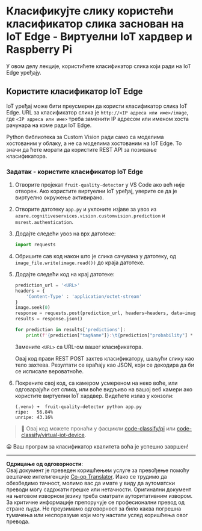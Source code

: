 <!--
CO_OP_TRANSLATOR_METADATA:
{
  "original_hash": "50151d9f9dce2801348a93880ef16d86",
  "translation_date": "2025-08-28T12:22:07+00:00",
  "source_file": "4-manufacturing/lessons/3-run-fruit-detector-edge/single-board-computer.md",
  "language_code": "sr"
}
-->
# Класификујте слику користећи класификатор слика заснован на IoT Edge - Виртуелни IoT хардвер и Raspberry Pi

У овом делу лекције, користићете класификатор слика који ради на IoT Edge уређају.

## Користите класификатор IoT Edge

IoT уређај може бити преусмерен да користи класификатор слика IoT Edge. URL за класификатор слика је `http://<IP адреса или име>/image`, где `<IP адреса или име>` треба заменити IP адресом или именом хоста рачунара на коме ради IoT Edge.

Python библиотека за Custom Vision ради само са моделима хостованим у облаку, а не са моделима хостованим на IoT Edge. То значи да ћете морати да користите REST API за позивање класификатора.

### Задатак - користите класификатор IoT Edge

1. Отворите пројекат `fruit-quality-detector` у VS Code ако већ није отворен. Ако користите виртуелни IoT уређај, уверите се да је виртуелно окружење активирано.

1. Отворите датотеку `app.py` и уклоните изјаве за увоз из `azure.cognitiveservices.vision.customvision.prediction` и `msrest.authentication`.

1. Додајте следећи увоз на врх датотеке:

    ```python
    import requests
    ```

1. Обришите сав код након што је слика сачувана у датотеку, од `image_file.write(image.read())` до краја датотеке.

1. Додајте следећи код на крај датотеке:

    ```python
    prediction_url = '<URL>'
    headers = {
        'Content-Type' : 'application/octet-stream'
    }
    image.seek(0)
    response = requests.post(prediction_url, headers=headers, data=image)
    results = response.json()
    
    for prediction in results['predictions']:
        print(f'{prediction["tagName"]}:\t{prediction["probability"] * 100:.2f}%')
    ```

    Замените `<URL>` са URL-ом вашег класификатора.

    Овај код прави REST POST захтев класификатору, шаљући слику као тело захтева. Резултати се враћају као JSON, који се декодира да би се исписале вероватноће.

1. Покрените свој код, са камером усмереном на неко воће, или одговарајући сет слика, или воће видљиво на вашој веб камери ако користите виртуелни IoT хардвер. Видећете излаз у конзоли:

    ```output
    (.venv) ➜  fruit-quality-detector python app.py
    ripe:   56.84%
    unripe: 43.16%
    ```

> 💁 Овај код можете пронаћи у фасцикли [code-classify/pi](../../../../../4-manufacturing/lessons/3-run-fruit-detector-edge/code-classify/pi) или [code-classify/virtual-iot-device](../../../../../4-manufacturing/lessons/3-run-fruit-detector-edge/code-classify/virtual-iot-device).

😀 Ваш програм за класификатор квалитета воћа је успешно завршен!

---

**Одрицање од одговорности**:  
Овај документ је преведен коришћењем услуге за превођење помоћу вештачке интелигенције [Co-op Translator](https://github.com/Azure/co-op-translator). Иако се трудимо да обезбедимо тачност, молимо вас да имате у виду да аутоматски преводи могу садржати грешке или нетачности. Оригинални документ на његовом изворном језику треба сматрати ауторитативним извором. За критичне информације препоручује се професионални превод од стране људи. Не преузимамо одговорност за било каква погрешна тумачења или неспоразуме који могу настати услед коришћења овог превода.